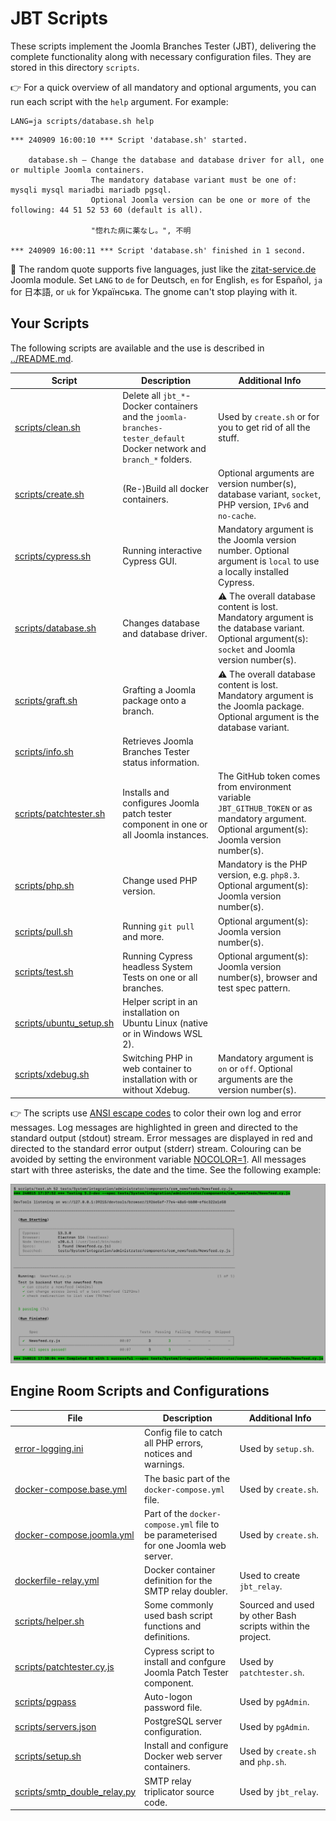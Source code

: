 # JBT Scripts

These scripts implement the Joomla Branches Tester (JBT), delivering the complete functionality along with necessary configuration files. They are stored in this directory `scripts`.

:point_right: For a quick overview of all mandatory and optional arguments, you can run each script with the `help` argument. For example:
```
LANG=ja scripts/database.sh help
```
```
*** 240909 16:00:10 *** Script 'database.sh' started.

    database.sh – Change the database and database driver for all, one or multiple Joomla containers.
                  The mandatory database variant must be one of: mysqli mysql mariadbi mariadb pgsql.
                  Optional Joomla version can be one or more of the following: 44 51 52 53 60 (default is all).

                  "惚れた病に薬なし。", 不明

*** 240909 16:00:11 *** Script 'database.sh' finished in 1 second.
```

:fairy: The random quote supports five languages, just like the
        [zitat-service.de](https://extensions.joomla.org/extension/news-display/quotes/zitat-service-de/)
        Joomla module. Set `LANG` to `de` for Deutsch, `en` for English, `es` for Español, `ja` for 日本語,
        or `uk` for Українська. The gnome can't stop playing with it.

## Your Scripts

The following scripts are available and the use is described in [../README.md](../README.md).

| Script | Description | Additional Info |
| --- | --- | --- |
| [scripts/clean.sh](clean.sh) | Delete all `jbt_*`-Docker containers and the `joomla-branches-tester_default` Docker network and `branch_*` folders. | Used by `create.sh` or for you to get rid of all the stuff. |
| [scripts/create.sh](create.sh) | (Re-)Build all docker containers. | Optional arguments are version number(s), database variant, `socket`, PHP version, `IPv6` and `no-cache`. |
| [scripts/cypress.sh](cypress.sh) | Running interactive Cypress GUI. | Mandatory argument is the Joomla version number. Optional argument is `local` to use a locally installed Cypress. |
| [scripts/database.sh](database.sh) | Changes database and database driver. | :warning: The overall database content is lost.<br />Mandatory argument is the database variant. Optional argument(s): `socket` and Joomla version number(s). |
| [scripts/graft.sh](graft.sh) | Grafting a Joomla package onto a branch. | :warning: The overall database content is lost.<br />Mandatory argument is the Joomla package. Optional argument is the database variant.|
| [scripts/info.sh](info.sh) | Retrieves Joomla Branches Tester status information. |  |
| [scripts/patchtester.sh](patchtester.sh) | Installs and configures Joomla patch tester component in one or all Joomla instances. | The GitHub token comes from environment variable `JBT_GITHUB_TOKEN` or as mandatory argument. Optional argument(s): Joomla version number(s). |
| [scripts/php.sh](php.sh) | Change used PHP version. | Mandatory is the PHP version, e.g. `php8.3`. Optional argument(s): Joomla version number(s). |
| [scripts/pull.sh](pull.sh) | Running `git pull` and more. | Optional argument(s): Joomla version number(s). |
| [scripts/test.sh](test.sh) | Running Cypress headless System Tests on one or all branches. | Optional argument(s): Joomla version number(s), browser and test spec pattern. |
| [scripts/ubuntu_setup.sh](ubuntu_setup.sh) | Helper script in an installation on Ubuntu Linux (native or in Windows WSL 2). | |
| [scripts/xdebug.sh](xdebug.sh) | Switching PHP in web container to installation with or without Xdebug. | Mandatory argument is `on` or `off`. Optional arguments are the version number(s). |

:point_right: The scripts use [ANSI escape codes](https://en.wikipedia.org/wiki/ANSI_escape_code#Colors)
to color their own log and error messages. 
Log messages are highlighted in green and directed to the standard output (stdout) stream.
Error messages are displayed in red and directed to the standard error output (stderr) stream.
Colouring can be avoided by setting the environment variable [NOCOLOR=1](https://no-color.org/).
All messages start with three asterisks, the date and the time. See the following example:

![scripts/test.sh running screen shot](../images/screen-shot.png)

## Engine Room Scripts and Configurations

| File | Description | Additional Info |
| --- | --- | --- |
| [error-logging.ini](error-logging.ini) | Config file to catch all PHP errors, notices and warnings. | Used by `setup.sh`. |
| [docker-compose.base.yml](docker-compose.base.yml) | The basic part of the `docker-compose.yml` file. | Used by `create.sh`. |
| [docker-compose.joomla.yml](docker-compose.joomla.yml) | Part of the `docker-compose.yml` file to be parameterised for one Joomla web server. | Used by `create.sh`. |
| [dockerfile-relay.yml](dockerfile-relay.yml) | Docker container definition for the SMTP relay doubler. | Used to create `jbt_relay`. |
| [scripts/helper.sh](helper.sh) | Some commonly used bash script functions and definitions. | Sourced and used by other Bash scripts within the project. |
| [scripts/patchtester.cy.js](patchtester.cy.js) | Cypress script to install and confgure Joomla Patch Tester component. | Used by `patchtester.sh`. |
| [scripts/pgpass](pgpass) | Auto-logon password file. | Used by `pgAdmin`. |
| [scripts/servers.json](servers.json) | PostgreSQL server configuration. | Used by `pgAdmin`. |
| [scripts/setup.sh](setup.sh) | Install and configure Docker web server containers. | Used by `create.sh` and `php.sh`. |
| [scripts/smtp_double_relay.py](smtp_double_relay.py) | SMTP relay triplicator source code. | Used by `jbt_relay`. |

